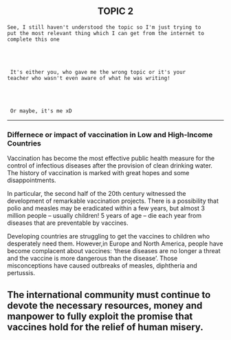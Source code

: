 
<h2 align="center"> TOPIC 2 </h2>

<p align="center">

<code>See, I still haven't understood the topic so I'm just trying to put the most relevant thing which I can get from the internet to complete this one
</code>

<br><br>

<code> It's either you, who gave me the wrong topic or it's your teacher who wasn't even aware of what he was writing! </code>

<br><br>

<code> Or maybe, it's me xD </code>

</p>

---

### __Differnece or impact of vaccination in Low and High-Income Countries__

Vaccination has become the most effective public health measure for the control of infectious diseases after the provision
of clean drinking water. The history of vaccination is marked with great hopes and some disappointments.

In particular, the second half of the 20th century witnessed the development of remarkable vaccination projects. 
There is a possibility that polio and measles may be eradicated within a few years, but almost 3 million people – usually children!
5 years of age – die each year from diseases that are preventable by vaccines. 

Developing countries are struggling to get the vaccines to children who desperately need them. However,in Europe and North America, 
people have become complacent about vaccines: ‘these diseases are no longer a threat and the vaccine is more dangerous than the disease’.
Those misconceptions have caused outbreaks of measles, diphtheria and pertussis.

The international community must continue to devote the necessary resources, money and manpower to fully exploit the 
promise that vaccines hold for the relief of human misery.
---

<p align="center">
	<img src="https://raw.githubusercontent.com/CodeDotJS/codedotjs.github.io/master/imadoctor.png>
</p>